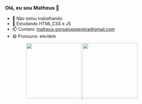 ### Olá, eu sou Matheus 👋

- 🔭 Não estou trabalhando
- 🌱 Estudando HTML,CSS e JS
- 📫 Contato: matheus.gonsalvespereira@gmail.com
- 😄 Pronouns: ele/dele

<div align="center">
  <a href="https://github.com/rafaballerini">
  <img height="180em" src="https://github-readme-stats.vercel.app/api?username=Matheuspgonsalves&show_icons=true&theme=dark&include_all_commits=true&count_private=true"/>
  <img height="180em" src="https://github-readme-stats.vercel.app/api/top-langs/?username=Matheuspgonsalves&layout=compact&langs_count=7&theme=dark"/>
</div>

